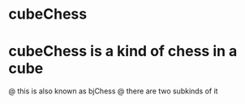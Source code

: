 # cubeChess
# cubeChess is a kind of chess in a cube
@ this is also known as bjChess
@ there are two subkinds of it
